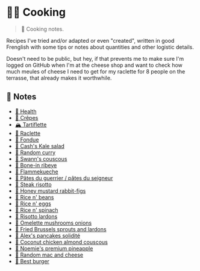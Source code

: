 # 👨‍🍳 Cooking

> 📝 Cooking notes.

Recipes I've tried and/or adapted or even "created", written in good
Frenglish with some tips or notes about quantities and other logistic
details.

Doesn't need to be public, but hey, if that prevents me to make sure I'm
logged on GitHub when I'm at the cheese shop and want to check how much
meules of cheese I need to get for my raclette for 8 people on the
terrasse, that already makes it worthwhile.

## 📖 Notes

* [🥬 Health](health.md)
* [🥞 Crêpes](crepes.md)
* [🏔 Tartiflette](tartiflette.md)
* [🧀 Raclette](raclette.md)
* [🧀 Fondue](fondue.md)
* [🥗 Cash's Kale salad](cash-kale-salad.md)
* [🍛 Random curry](random-curry.md)
* [🐐 Swann's couscous](swann-couscous.md)
* [🥩 Bone-in ribeye](bone-in-ribeye.md)
* [🍕 Flammekueche](flammekueche.md)
* [🍝 Pâtes du guerrier / pâtes du seigneur](pates-du-guerrier.md)
* [🥩 Steak risotto](steak-risotto.md)
* [🐇 Honey mustard rabbit-figs](honey-mustard-rabbit-figs.md)
* [🍚 Rice n' beans](rice-n-beans.md)
* [🥚 Rice n' eggs](rice-n-eggs.md)
* [🥗 Rice n' spinach](rice-n-spinach.md)
* [🐖 Risotto lardons](risotto-lardons.md)
* [🍄 Omelette mushrooms onions](omelette-mushrooms-onions.md)
* [🥬 Fried Brussels sprouts and lardons](fried-brussels-sprouts-and-lardons.md)
* [🥞 Alex's pancakes solidité](alex-pancakes-solidite.md)
* [🥥 Coconut chicken almond couscous](coconut-chicken-almond-couscous.md)
* [🍍 Noemie's premium pineapple](noemie-premium-pineapple.md)
* [🐑 Random mac and cheese](random-mac-and-cheese.md)
* [🍔 Best burger](best-burger.md)
